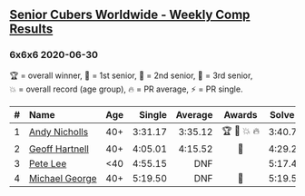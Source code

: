 <style>table {white-space: nowrap;}</style>

## [Senior Cubers Worldwide - Weekly Comp Results](/scw-comp/results/)
### 6x6x6 2020-06-30

<span style="white-space: nowrap;">🏆 = overall winner</span>, <span style="white-space: nowrap;">🥇 = 1st senior</span>, <span style="white-space: nowrap;">🥈 = 2nd senior</span>, <span style="white-space: nowrap;">🥉 = 3rd senior</span>, <span style="white-space: nowrap;">💥 = overall record (age group)</span>, <span style="white-space: nowrap;">🔥 = PR average</span>, <span style="white-space: nowrap;">⚡ = PR single</span>.

| # | Name | Age | Single | Average | Awards | Solve 1 | Solve 2 | Solve 3 | Video |
| :--: | :-- | :--: | --: | --: | :--: | --: | --: | --: | :-- |
| 1 | [Andy Nicholls](../../persons/andy_nicholls/666.md) | 40+ | 3:31.17 | 3:35.12 | 🏆 🥇 💥 🔥 | 3:40.78 | 3:33.41 | 3:31.17 | [Link](https://www.facebook.com/events/284746466306313/permalink/285158502931776) |
| 2 | [Geoff Hartnell](../../persons/geoff_hartnell/666.md) | 40+ | 4:05.01 | 4:15.52 | 🥈 | 4:29.27 | 4:05.01 | 4:12.27 | [Link](https://www.facebook.com/events/284746466306313/permalink/287520846028875) |
| 3 | [Pete Lee](../../persons/pete_lee/666.md) | <40 | 4:55.15 | DNF |  | 5:17.45 | 4:55.15 | DNS | [Link](https://www.facebook.com/events/284746466306313/permalink/285784319535861) |
| 4 | [Michael George](../../persons/michael_george/666.md) | 40+ | 5:19.50 | DNF | 🥉 | 5:19.50 | 5:29.60 | DNS | [Link](https://www.facebook.com/events/284746466306313/permalink/289826182465008) |

<!-- Global site tag (gtag.js) - Google Analytics -->
<script async src="https://www.googletagmanager.com/gtag/js?id=UA-86348435-3"></script>
<script>window.dataLayer = window.dataLayer || []; function gtag() {dataLayer.push(arguments);} gtag('js', new Date()); gtag('config', 'UA-86348435-3');</script>
